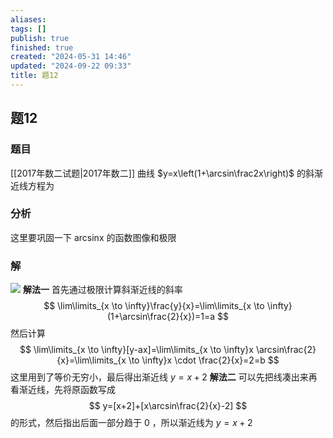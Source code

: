 ```yaml
---
aliases: 
tags: []
publish: true
finished: true
created: "2024-05-31 14:46"
updated: "2024-09-22 09:33"
title: 题12
---
```

## 题12
### 题目
[[2017年数二试题|2017年数二]]
曲线 $y=x\left(1+\arcsin\frac2x\right)$ 的斜渐近线方程为
### 分析
这里要巩固一下 arcsinx 的函数图像和极限
### 解 
![](https://img.hwenyi.live/202402111315464.webp)
**解法一**  首先通过极限计算斜渐近线的斜率
 $$
 \lim\limits_{x \to \infty}\frac{y}{x}=\lim\limits_{x \to \infty}(1+\arcsin\frac{2}{x})=1=a
 $$
 然后计算 
 $$
 \lim\limits_{x \to \infty}[y-ax]=\lim\limits_{x \to \infty}x \arcsin\frac{2}{x}=\lim\limits_{x \to \infty}x \cdot \frac{2}{x}=2=b
 $$
 这里用到了等价无穷小，最后得出渐近线 $y=x+2$
 **解法二**  可以先把线凑出来再看渐近线，先将原函数写成
 $$
 y=[x+2]+[x\arcsin\frac{2}{x}-2]
 $$
 的形式，然后指出后面一部分趋于 $0$ ，所以渐近线为 $y=x+2$ 

